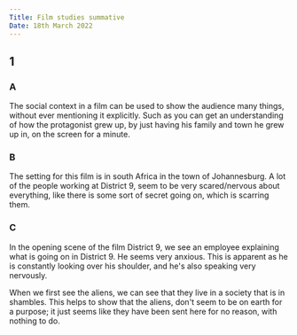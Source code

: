 ```yaml
---
Title: Film studies summative
Date: 18th March 2022
---
```


## 1
### **A**
The social context in a film can be used to show the audience many things,
without ever mentioning it explicitly. Such as you can get an understanding of
how the protagonist grew up, by just having his family and town he grew up in,
on the screen for a minute.

### **B**
The setting for this film is in south Africa in the town of Johannesburg. A lot
of the people working at District 9, seem to be very scared/nervous about
everything, like there is some sort of secret going on, which is scarring them.

### **C**
In the opening scene of the film District 9, we see an employee explaining what
is going on in District 9. He seems very anxious. This is apparent as he is
constantly looking over his shoulder, and he's also speaking very nervously.

When we first see the aliens, we can see that they live in a society that is
in shambles. This helps to show that the aliens, don't seem to be on earth for
a purpose; it just seems like they have been sent here for no reason, with
nothing to do.
